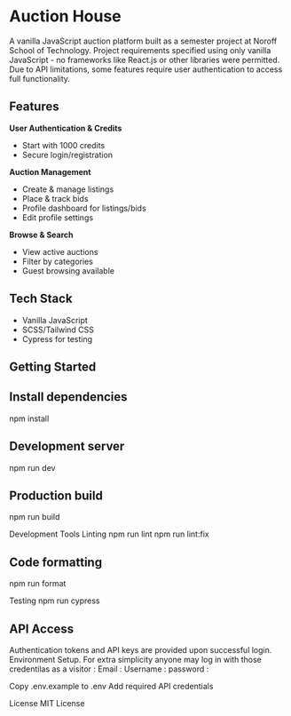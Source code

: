 
# Auction House

A vanilla JavaScript auction platform built as a semester project at Noroff School of Technology. Project requirements specified using only vanilla JavaScript - no frameworks like React.js or other libraries were permitted.
Due to API limitations, some features require user authentication to access full functionality.


## Features

**User Authentication & Credits**
- Start with 1000 credits
- Secure login/registration
 
**Auction Management**
- Create & manage listings
- Place & track bids
- Profile dashboard for listings/bids
- Edit profile settings

**Browse & Search**
- View active auctions
- Filter by categories
- Guest browsing available

## Tech Stack
- Vanilla JavaScript
- SCSS/Tailwind CSS 
- Cypress for testing

## Getting Started


## Install dependencies
npm install

## Development server
npm run dev

## Production build
npm run build

Development Tools
Linting
npm run lint
npm run lint:fix

## Code formatting
npm run format

Testing
npm run cypress

## API Access
Authentication tokens and API keys are provided upon successful login.
Environment Setup.
For extra simplicity anyone may log in with those credentilas as a visitor :
Email :
Username :
password :

Copy .env.example to .env
Add required API credentials

License
MIT License

